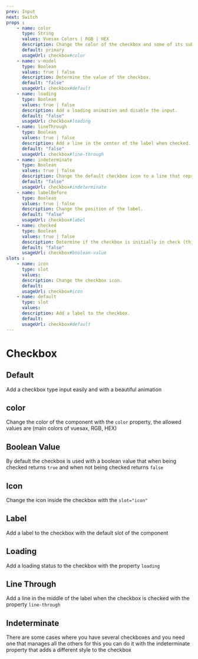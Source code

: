 ```yaml
---
prev: Input
next: Switch
props : 
    - name: color
      type: String
      values: Vuesax Colors | RGB | HEX
      description: Change the color of the checkbox and some of its sub components.
      default: primary
      usageUrl: checkbox#color
    - name: v-model
      type: Boolean
      values: true | false
      description: Determine the value of the checkbox.
      default: "false"
      usageUrl: checkbox#default
    - name: loading
      type: Boolean
      values: true | false
      description: Add a loading animation and disable the input.
      default: "false"
      usageUrl: checkbox#loading
    - name: lineThrough
      type: Boolean
      values: true | false
      description: Add a line in the center of the label when checked.
      default: "false"
      usageUrl: checkbox#line-through
    - name: indeterminate
      type: Boolean
      values: true | false
      description: Change the default checkbox icon to a line that represents undetermined data.
      default: "false"
      usageUrl: checkbox#indeterminate
    - name: labelBefore
      type: Boolean
      values: true | false
      description: Change the position of the label.	
      default: "false"
      usageUrl: checkbox#label
    - name: checked
      type: Boolean
      values: true | false
      description: Determine if the checkbox is initially in check (this changes the property computed in v-model to true).
      default: "false"
      usageUrl: checkbox#boolean-value
slots : 
    - name: icon
      type: slot
      values:
      description: Change the checkbox icon.
      default: 
      usageUrl: checkbox#icon
    - name: default
      type: slot
      values:
      description: Add a label to the checkbox.
      default: 
      usageUrl: checkbox#default
---
```


# Checkbox

<card>

## Default

Add a checkbox type input easily and with a beautiful animation

</card>

<card subtitle="Color">

## color

Change the color of the component with the `color` property, the allowed values ​​are (main colors of vuesax, RGB, HEX)

</card>

<card subtitle="BooleanValue">

## Boolean Value

By default the checkbox is used with a boolean value that when being checked returns `true` and when not being checked returns `false`

</card>

<card subtitle="Icon">

## Icon

Change the icon inside the checkbox with the `slot="icon"`

<utils-icon />

</card>

<card subtitle="Label">

## Label

Add a label to the checkbox with the default slot of the component

</card>

<card subtitle="Loading">

## Loading

Add a loading status to the checkbox with the property `loading`

</card>

<card subtitle="LineThrough">

## Line Through

Add a line in the middle of the label when the checkbox is checked with the property `line-through`

</card>

<card subtitle="Indeterminate">

## Indeterminate

There are some cases where you have several checkboxes and you need one that manages all the others for this you can do it with the indeterminate property that adds a different style to the checkbox

</card>

<script setup>
import Api from "../../../theme/global-components/template/API.tsx"
</script>

<Api/>
